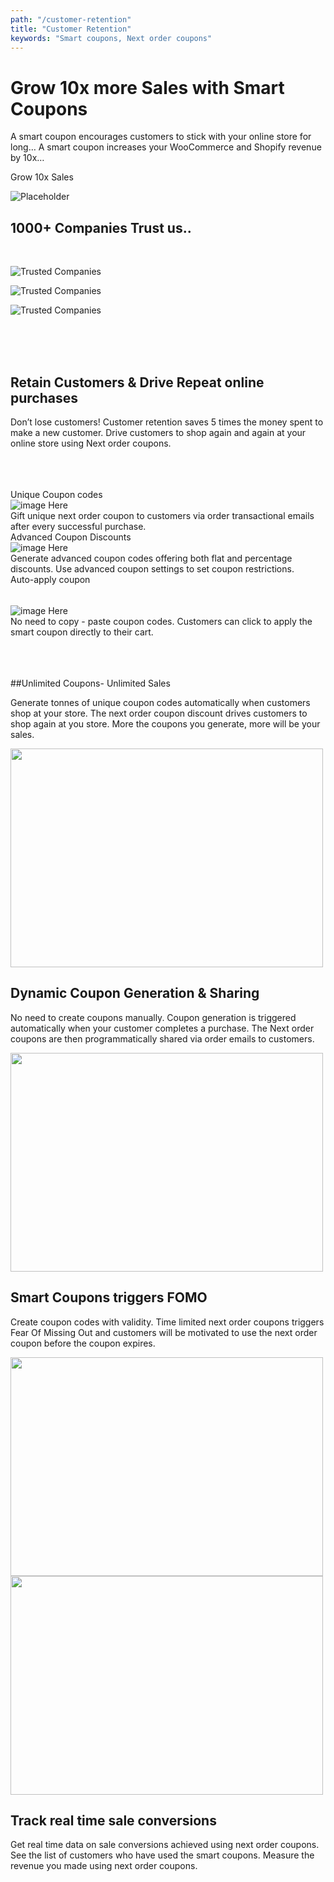 ```yaml
---
path: "/customer-retention"
title: "Customer Retention"
keywords: "Smart coupons, Next order coupons"
---
```


<div class="p-4" >

<container>

<headercontent>

<div  slot="left">

# Grow 10x more Sales with Smart Coupons

A smart coupon encourages customers to stick with your online store for long… A smart coupon increases your WooCommerce and Shopify revenue by 10x…

 
<cta url="https://app.retainful.com" target="_blank" rel="noopener">Grow 10x Sales</cta>

</div>

<div slot="right">

![Placeholder](../../src/images/final-banner-laptop.png)

</div>


</headercontent>

</container>

</div>

<container>

<div class="text-center p-5">

## 1000+ Companies Trust us..

</div>

<row class="justify-content-center">

<br>

<column size="2">

![Trusted Companies](../../src/images/trusted-logo-1.png)

</column>

<column size="2">

![Trusted Companies](../../src/images/trusted-logo-2.png)

</column>

<column size="2">

![Trusted Companies](../../src/images/trusted-logo-3.png)

</column>

</row>

</container>

<br>
<br>
<br>


<div class="text-center">

## Retain Customers & Drive Repeat online purchases
Don’t lose customers!
Customer retention saves 5 times the money spent to make a new customer. Drive customers to shop again and again at your online store using Next order coupons.


</div>

<br>
<br>
<br>

<container> 

<row>

<card size="4">
   <div slot="card-title">Unique Coupon codes</div>
    <div slot="card-image">
        <img src="../../src/images/Shopify-and-WooCommerce.png" alt="image Here"  />
    </div>
    <div slot="card-body"> 
       Gift unique next order coupon to customers via order transactional emails after every successful purchase.
    </div>
</card>

<card size="4">
   <div slot="card-title">Advanced Coupon Discounts</div>
    <div slot="card-image">
        <img src="../../src/images/Grow-Revenue.png" alt="image Here"  />
    </div>
    <div slot="card-body"> 
        Generate advanced coupon codes offering both flat and percentage discounts. Use advanced coupon settings to set coupon restrictions.
    </div>
</card>

<card size="4">
<div slot="card-title" style="padding-bottom:33px">Auto-apply coupon</div>
    <div slot="card-image">
        <img src="../../src/images/Drag-and-Drop.png" alt="image Here"  />
    </div>
    <div slot="card-body">
        No need to copy - paste coupon codes. Customers can click to apply the smart coupon directly to their cart.
    </div>
</card>

</row>

</container>


<br>
<br>
<br>

<container>

<featurecontent featurebodysizeleft="6" featurebodysizerigth="6">

<div slot="right">

##Unlimited Coupons- Unlimited Sales

Generate tonnes of unique coupon codes automatically when customers shop at your store. The next order coupon discount drives customers to shop again at you store. More the coupons you generate, more will be your sales.


</div>


<div slot="left">

<img src="https://raw.githubusercontent.com/retainful/site-images/master/abandoned_cart_recovery_emails.png" width="500" height="350"/>


</div>

</featurecontent>

<featurecontent featurebodysizeleft="6" featurebodysizerigth="6">

<div slot="left">

## Dynamic Coupon Generation & Sharing

No need to create coupons manually. Coupon generation is triggered automatically when your customer completes a purchase. The Next order coupons are then programmatically shared via order emails to customers.


</div>

<div slot="right">


<img src="../../src/images/Ready-to-Use-Email-Templates.png" width="500" height="350"/>


</div>

</featurecontent>


<featurecontent featurebodysizeleft="6" featurebodysizerigth="6">

<div slot="right">

## Smart Coupons triggers FOMO

Create coupon codes with validity. Time limited next order coupons triggers Fear Of Missing Out and customers will be motivated to use the next order coupon before the coupon expires.


</div>


<div slot="left">

<img src="../../src/images/Clean-Report.png" width="500" height="350"/>

</div>


</featurecontent>


<featurecontent featurebodysizeleft="6" featurebodysizerigth="6">

<div slot="right">

<img src="../../src/images/Priority-support.png" width="500" height="350"/>

</div>




<div slot="left">

## Track real time sale conversions

Get real time data on sale conversions achieved using next order coupons. See the list of customers who have used the smart coupons. Measure the revenue you made using next order coupons.


</div>


</featurecontent>

</container>


<reviews></reviews>

<getstarted></getstarted>
